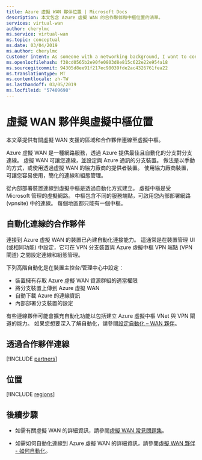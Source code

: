 ```yaml
---
title: Azure 虛擬 WAN 夥伴位置 | Microsoft Docs
description: 本文包含 Azure 虛擬 WAN 的合作夥伴和中樞位置的清單。
services: virtual-wan
author: cherylmc
ms.service: virtual-wan
ms.topic: conceptual
ms.date: 03/04/2019
ms.author: cherylmc
Customer intent: As someone with a networking background, I want to connect find a Virtual WAN partner
ms.openlocfilehash: f38cd0565b2e90fe0803d8e815c622e22e954a18
ms.sourcegitcommit: 94305d8ee91f217ec98039fde2ac4326761fea22
ms.translationtype: MT
ms.contentlocale: zh-TW
ms.lasthandoff: 03/05/2019
ms.locfileid: "57409698"
---
```

# <a name="virtual-wan-partners-and-virtual-hub-locations"></a>虛擬 WAN 夥伴與虛擬中樞位置

本文章提供有關虛擬 WAN 支援的區域和合作夥伴連線至虛擬中樞。

Azure 虛擬 WAN 是一種網路服務，透過 Azure 提供最佳且自動化的分支對分支連線。 虛擬 WAN 可讓您連線，並設定與 Azure 通訊的分支裝置。 做法是以手動的方式，或使用透過虛擬 WAN 的協力廠商的提供者裝置。 使用協力廠商裝置，可讓您容易使用，簡化的連線和組態管理。

從內部部署裝置連線到虛擬中樞是透過自動化方式建立。 虛擬中樞是受 Microsoft 管理的虛擬網路。 中樞包含不同的服務端點，可啟用您內部部署網路 (vpnsite) 中的連線。 每個地區都只能有一個中樞。

## <a name="automation"></a>自動化連線的合作夥伴

連接到 Azure 虛擬 WAN 的裝置已內建自動化連接能力。 這通常是在裝置管理 UI (或相同功能) 中設定，它可在 VPN 分支裝置與 Azure 虛擬中樞 VPN 端點 (VPN 閘道) 之間設定連線和組態管理。

下列高階自動化是在裝置主控台/管理中心中設定：

* 裝置擁有存取 Azure 虛擬 WAN 資源群組的適當權限
* 將分支裝置上傳到 Azure 虛擬 WAN
* 自動下載 Azure 的連線資訊
* 內部部署分支裝置的設定 

有些連線夥伴可能會擴充自動化功能以包括建立 Azure 虛擬中樞 VNet 與 VPN 閘道的能力。 如果您想要深入了解自動化，請參閱[設定自動化 – WAN 夥伴](virtual-wan-configure-automation-providers.md)。

## <a name="partners"></a>透過合作夥伴連線

[!INCLUDE [partners](../../includes/virtual-wan-partners-include.md)]

## <a name="locations"></a>位置

[!INCLUDE [regions](../../includes/virtual-wan-regions-include.md)]

## <a name="next-steps"></a>後續步驟

* 如需有關虛擬 WAN 的詳細資訊，請參閱[虛擬 WAN 常見問題集](virtual-wan-faq.md)。

* 如需如何自動化連線到 Azure 虛擬 WAN 的詳細資訊，請參閱[虛擬 WAN 夥伴 - 如何自動化](virtual-wan-configure-automation-providers.md)。
